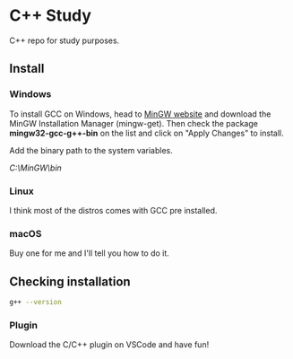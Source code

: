 # C++ Study

C++ repo for study purposes.

## Install

### Windows

To install GCC on Windows, head to [MinGW website](http://www.mingw.org/) and download the MinGW Installation Manager (mingw-get). Then check the package **mingw32-gcc-g++-bin** on the list and click on "Apply Changes" to install.

Add the binary path to the system variables.

_C:\MinGW\bin_

### Linux

I think most of the distros comes with GCC pre installed.

### macOS

Buy one for me and I'll tell you how to do it.

## Checking installation

```sh
g++ --version
```

### Plugin

Download the C/C++ plugin on VSCode and have fun!
